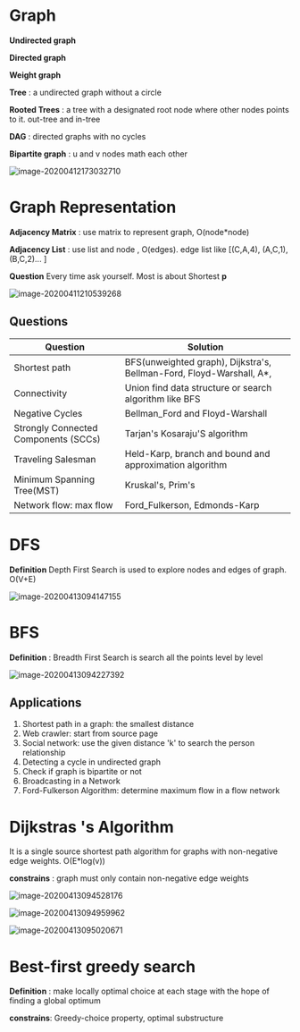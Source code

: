 # Graph

**Undirected graph**

**Directed graph**

**Weight graph**

**Tree** : a undirected graph without a circle

**Rooted Trees** : a tree with a designated root node where other nodes points to it. out-tree and in-tree

**DAG** : directed graphs with no cycles

**Bipartite graph** : u and v nodes math each other

![image-20200412173032710](C:\Users\liu\AppData\Roaming\Typora\typora-user-images\image-20200412173032710.png)



# Graph Representation

**Adjacency Matrix** : use matrix to represent graph, O(node*node)

**Adjacency List** : use list and node , O(edges). edge list like [(C,A,4), (A,C,1), (B,C,2)... ]

**Question**  Every time ask yourself. Most is about Shortest **p**

![image-20200411210539268](C:\Users\liu\AppData\Roaming\Typora\typora-user-images\image-20200411210539268.png)

## Questions

| **Question**                         | Solution                                                     |
| ------------------------------------ | ------------------------------------------------------------ |
| Shortest path                        | BFS(unweighted graph), Dijkstra's, Bellman-Ford, Floyd-Warshall, A*, |
| Connectivity                         | Union find data structure or search algorithm like BFS       |
| Negative Cycles                      | Bellman_Ford and Floyd-Warshall                              |
| Strongly Connected Components (SCCs) | Tarjan's Kosaraju'S algorithm                                |
| Traveling Salesman                   | Held-Karp, branch and bound and approximation algorithm      |
| Minimum Spanning Tree(MST)           | Kruskal's, Prim's                                            |
| Network flow: max flow               | Ford_Fulkerson, Edmonds-Karp                                 |

# DFS

**Definition** Depth First Search is used to explore nodes and edges of  graph. O(V+E)

![image-20200413094147155](C:\Users\liu\AppData\Roaming\Typora\typora-user-images\image-20200413094147155.png)



# BFS

**Definition** : Breadth First Search is search all the points level by level

![image-20200413094227392](C:\Users\liu\AppData\Roaming\Typora\typora-user-images\image-20200413094227392.png)

## Applications

1. Shortest path in a graph: the smallest distance 
2. Web crawler: start from source page
3. Social network: use the given distance 'k' to search the person relationship
4. Detecting a cycle in undirected graph
5. Check if graph is bipartite or not
6. Broadcasting in a Network
7. Ford-Fulkerson Algorithm: determine maximum flow in a flow network

# Dijkstras 's Algorithm

It is a single source shortest path algorithm for graphs with non-negative edge weights. O(E*log(v))

**constrains** : graph must only contain non-negative edge weights

![image-20200413094528176](C:\Users\liu\AppData\Roaming\Typora\typora-user-images\image-20200413094528176.png)

![image-20200413094959962](C:\Users\liu\AppData\Roaming\Typora\typora-user-images\image-20200413094959962.png)

![image-20200413095020671](C:\Users\liu\AppData\Roaming\Typora\typora-user-images\image-20200413095020671.png)

# Best-first greedy search

**Definition** : make locally optimal choice at each stage with the hope of finding a global optimum

**constrains**:  Greedy-choice property, optimal substructure